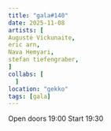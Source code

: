 ```yaml
---
title: "gala#140"
date: 2025-11-08
artists: [
Augustė Vickunaite,
eric arn,
Nava Hemyari,
stefan tiefengraber,
]
collabs: [
  ]
location: "gekko"
tags: [gala]
---
```

Open doors 19:00
Start 19:30
